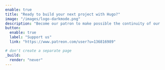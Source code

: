 ```yaml
---
enable: true
title: "Ready to build your next project with Hugo?"
image: "/images/logo-darkmode.png"
description: "Become our patron to make possible the continuity of our project and access exclusive content."
button:
  enable: true
  label: "Support us"
  link: "https://www.patreon.com/user?u=136816989"

# don't create a separate page
_build:
  render: "never"
---
```

